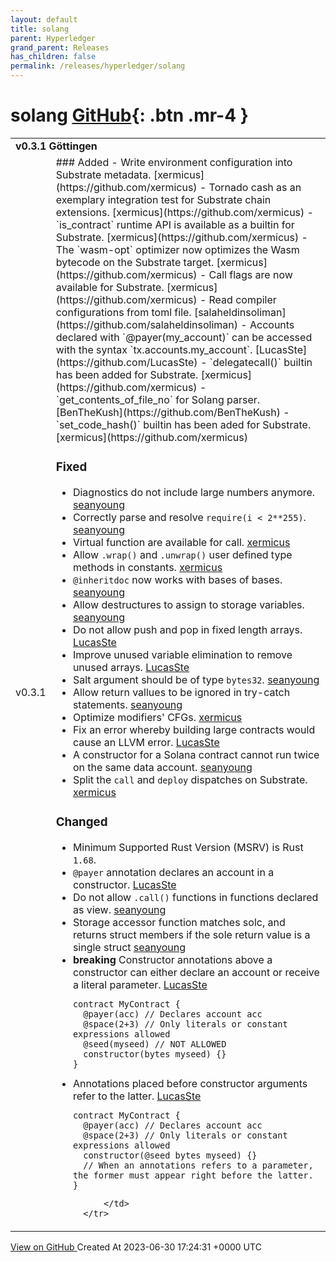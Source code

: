```yaml
---
layout: default
title: solang
parent: Hyperledger
grand_parent: Releases
has_children: false
permalink: /releases/hyperledger/solang
---
```


# solang <span class="fs-3 right-align">[GitHub](https://github.com/hyperledger/solang){: .btn .mr-4 }</span>


<div>
    <table>
        <tr>
            <td colspan="2">
                <b>
                    v0.3.1 Göttingen
                </b>
            </td>
        </tr>
        <tr>
            <td>
                <span class="chip">
                    v0.3.1
                </span>
            </td>
            <td>
                ### Added
- Write environment configuration into Substrate metadata. [xermicus](https://github.com/xermicus)
- Tornado cash as an exemplary integration test for Substrate chain extensions. [xermicus](https://github.com/xermicus)
- `is_contract` runtime API is available as a builtin for Substrate. [xermicus](https://github.com/xermicus)
- The `wasm-opt` optimizer now optimizes the Wasm bytecode on the Substrate target. [xermicus](https://github.com/xermicus)
- Call flags are now available for Substrate. [xermicus](https://github.com/xermicus)
- Read compiler configurations from toml file. [salaheldinsoliman](https://github.com/salaheldinsoliman)
- Accounts declared with `@payer(my_account)` can be accessed with the
  syntax `tx.accounts.my_account`. [LucasSte](https://github.com/LucasSte)
- `delegatecall()` builtin has been added for Substrate. [xermicus](https://github.com/xermicus)
- `get_contents_of_file_no` for Solang parser. [BenTheKush](https://github.com/BenTheKush)
- `set_code_hash()` builtin has been aded for Substrate. [xermicus](https://github.com/xermicus)

### Fixed
- Diagnostics do not include large numbers anymore. [seanyoung](https://github.com/seanyoung)
- Correctly parse and resolve `require(i < 2**255)`. [seanyoung](https://github.com/seanyoung)
- Virtual function are available for call. [xermicus](https://github.com/xermicus)
- Allow `.wrap()` and `.unwrap()` user defined type methods in constants. [xermicus](https://github.com/xermicus)
- `@inheritdoc` now works with bases of bases. [seanyoung](https://github.com/seanyoung)
- Allow destructures to assign to storage variables. [seanyoung](https://github.com/seanyoung)
- Do not allow push and pop in fixed length arrays. [LucasSte](https://github.com/LucasSte)
- Improve unused variable elimination to remove unused arrays. [LucasSte](https://github.com/LucasSte)
- Salt argument should be of type `bytes32`. [seanyoung](https://github.com/seanyoung)
- Allow return vallues to be ignored in try-catch statements. [seanyoung](https://github.com/seanyoung)
- Optimize modifiers' CFGs. [xermicus](https://github.com/xermicus)
- Fix an error whereby building large contracts would cause an LLVM error. [LucasSte](https://github.com/LucasSte)
- A constructor for a Solana contract cannot run twice on the same data account. [seanyoung](https://github.com/seanyoung)
- Split the `call` and `deploy` dispatches on Substrate. [xermicus](https://github.com/xermicus)

### Changed
-  Minimum Supported Rust Version (MSRV) is Rust `1.68`.
- `@payer` annotation declares an account in a constructor. [LucasSte](https://github.com/LucasSte)
- Do not allow `.call()` functions in functions declared as view. [seanyoung](https://github.com/seanyoung)
- Storage accessor function matches solc, and returns struct members if the sole return value is a single struct [seanyoung](https://github.com/seanyoung)
- **breaking** Constructor annotations above a constructor can either declare an account or receive a literal parameter. [LucasSte](https://github.com/LucasSte)
  ```
  contract MyContract {
    @payer(acc) // Declares account acc
    @space(2+3) // Only literals or constant expressions allowed
    @seed(myseed) // NOT ALLOWED
    constructor(bytes myseed) {}
  }
  ```
- Annotations placed before constructor arguments refer to the latter. [LucasSte](https://github.com/LucasSte)
  ```
  contract MyContract {
    @payer(acc) // Declares account acc
    @space(2+3) // Only literals or constant expressions allowed
    constructor(@seed bytes myseed) {}
    // When an annotations refers to a parameter, the former must appear right before the latter.
  }
  ```
            </td>
        </tr>
    </table>
    <a href="https://github.com/hyperledger/solang/releases/tag/v0.3.1" class=".btn">
        View on GitHub
    </a>
    <span class="right-align">
        Created At 2023-06-30 17:24:31 +0000 UTC
    </span>
</div>

